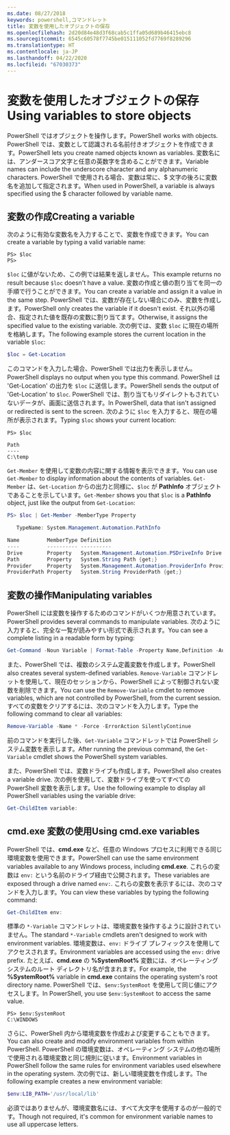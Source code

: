 ```yaml
---
ms.date: 08/27/2018
keywords: powershell,コマンドレット
title: 変数を使用したオブジェクトの保存
ms.openlocfilehash: 2d20d84e48d3f68cab5c1ffa05d689b46415ebc8
ms.sourcegitcommit: 6545c60578f7745be015111052fd7769f8289296
ms.translationtype: HT
ms.contentlocale: ja-JP
ms.lasthandoff: 04/22/2020
ms.locfileid: "67030373"
---
```

# <a name="using-variables-to-store-objects"></a><span data-ttu-id="dae1d-103">変数を使用したオブジェクトの保存</span><span class="sxs-lookup"><span data-stu-id="dae1d-103">Using variables to store objects</span></span>

<span data-ttu-id="dae1d-104">PowerShell ではオブジェクトを操作します。</span><span class="sxs-lookup"><span data-stu-id="dae1d-104">PowerShell works with objects.</span></span> <span data-ttu-id="dae1d-105">PowerShell では、変数として認識される名前付きオブジェクトを作成できます。</span><span class="sxs-lookup"><span data-stu-id="dae1d-105">PowerShell lets you create named objects known as variables.</span></span>
<span data-ttu-id="dae1d-106">変数名には、アンダースコア文字と任意の英数字を含めることができます。</span><span class="sxs-lookup"><span data-stu-id="dae1d-106">Variable names can include the underscore character and any alphanumeric characters.</span></span> <span data-ttu-id="dae1d-107">PowerShell で使用される場合、変数は常に、\$ 文字の後ろに変数名を追加して指定されます。</span><span class="sxs-lookup"><span data-stu-id="dae1d-107">When used in PowerShell, a variable is always specified using the \$ character followed by variable name.</span></span>

## <a name="creating-a-variable"></a><span data-ttu-id="dae1d-108">変数の作成</span><span class="sxs-lookup"><span data-stu-id="dae1d-108">Creating a variable</span></span>

<span data-ttu-id="dae1d-109">次のように有効な変数名を入力することで、変数を作成できます。</span><span class="sxs-lookup"><span data-stu-id="dae1d-109">You can create a variable by typing a valid variable name:</span></span>

```
PS> $loc
PS>
```

<span data-ttu-id="dae1d-110">`$loc` に値がないため、この例では結果を返しません。</span><span class="sxs-lookup"><span data-stu-id="dae1d-110">This example returns no result because `$loc` doesn't have a value.</span></span> <span data-ttu-id="dae1d-111">変数の作成と値の割り当てを同一の手順で行うことができます。</span><span class="sxs-lookup"><span data-stu-id="dae1d-111">You can create a variable and assign it a value in the same step.</span></span> <span data-ttu-id="dae1d-112">PowerShell では、変数が存在しない場合にのみ、変数を作成します。</span><span class="sxs-lookup"><span data-stu-id="dae1d-112">PowerShell only creates the variable if it doesn't exist.</span></span>
<span data-ttu-id="dae1d-113">それ以外の場合、指定された値を既存の変数に割り当てます。</span><span class="sxs-lookup"><span data-stu-id="dae1d-113">Otherwise, it assigns the specified value to the existing variable.</span></span> <span data-ttu-id="dae1d-114">次の例では、変数 `$loc` に現在の場所を格納します。</span><span class="sxs-lookup"><span data-stu-id="dae1d-114">The following example stores the current location in the variable `$loc`:</span></span>

```powershell
$loc = Get-Location
```

<span data-ttu-id="dae1d-115">このコマンドを入力した場合、PowerShell では出力を表示しません。</span><span class="sxs-lookup"><span data-stu-id="dae1d-115">PowerShell displays no output when you type this command.</span></span> <span data-ttu-id="dae1d-116">PowerShell は 'Get-Location' の出力を `$loc` に送信します。</span><span class="sxs-lookup"><span data-stu-id="dae1d-116">PowerShell sends the output of 'Get-Location' to `$loc`.</span></span> <span data-ttu-id="dae1d-117">PowerShell では、割り当てもリダイレクトもされていないデータが、画面に送信されます。</span><span class="sxs-lookup"><span data-stu-id="dae1d-117">In PowerShell, data that isn't assigned or redirected is sent to the screen.</span></span> <span data-ttu-id="dae1d-118">次のように `$loc` を入力すると、現在の場所が表示されます。</span><span class="sxs-lookup"><span data-stu-id="dae1d-118">Typing `$loc` shows your current location:</span></span>

```
PS> $loc

Path
----
C:\temp
```

<span data-ttu-id="dae1d-119">`Get-Member` を使用して変数の内容に関する情報を表示できます。</span><span class="sxs-lookup"><span data-stu-id="dae1d-119">You can use `Get-Member` to display information about the contents of variables.</span></span> <span data-ttu-id="dae1d-120">`Get-Member` は、`Get-Location` からの出力と同様に、`$loc` が **PathInfo** オブジェクトであることを示しています。</span><span class="sxs-lookup"><span data-stu-id="dae1d-120">`Get-Member` shows you that `$loc` is a **PathInfo** object, just like the output from `Get-Location`:</span></span>

```powershell
PS> $loc | Get-Member -MemberType Property

   TypeName: System.Management.Automation.PathInfo

Name         MemberType Definition
----         ---------- ----------
Drive        Property   System.Management.Automation.PSDriveInfo Drive {get;}
Path         Property   System.String Path {get;}
Provider     Property   System.Management.Automation.ProviderInfo Provider {...
ProviderPath Property   System.String ProviderPath {get;}
```

## <a name="manipulating-variables"></a><span data-ttu-id="dae1d-121">変数の操作</span><span class="sxs-lookup"><span data-stu-id="dae1d-121">Manipulating variables</span></span>

<span data-ttu-id="dae1d-122">PowerShell には変数を操作するためのコマンドがいくつか用意されています。</span><span class="sxs-lookup"><span data-stu-id="dae1d-122">PowerShell provides several commands to manipulate variables.</span></span> <span data-ttu-id="dae1d-123">次のように入力すると、完全な一覧が読みやすい形式で表示されます。</span><span class="sxs-lookup"><span data-stu-id="dae1d-123">You can see a complete listing in a readable form by typing:</span></span>

```powershell
Get-Command -Noun Variable | Format-Table -Property Name,Definition -AutoSize -Wrap
```

<span data-ttu-id="dae1d-124">また、PowerShell では、複数のシステム定義変数を作成します。</span><span class="sxs-lookup"><span data-stu-id="dae1d-124">PowerShell also creates several system-defined variables.</span></span> <span data-ttu-id="dae1d-125">`Remove-Variable` コマンドレットを使用して、現在のセッションから、PowerShell によって制御されない変数を削除できます。</span><span class="sxs-lookup"><span data-stu-id="dae1d-125">You can use the `Remove-Variable` cmdlet to remove variables, which are not controlled by PowerShell, from the current session.</span></span> <span data-ttu-id="dae1d-126">すべての変数をクリアするには、次のコマンドを入力します。</span><span class="sxs-lookup"><span data-stu-id="dae1d-126">Type the following command to clear all variables:</span></span>

```powershell
Remove-Variable -Name * -Force -ErrorAction SilentlyContinue
```

<span data-ttu-id="dae1d-127">前のコマンドを実行した後、`Get-Variable` コマンドレットでは PowerShell システム変数を表示します。</span><span class="sxs-lookup"><span data-stu-id="dae1d-127">After running the previous command, the `Get-Variable` cmdlet shows the PowerShell system variables.</span></span>

<span data-ttu-id="dae1d-128">また、PowerShell では、変数ドライブも作成します。</span><span class="sxs-lookup"><span data-stu-id="dae1d-128">PowerShell also creates a variable drive.</span></span> <span data-ttu-id="dae1d-129">次の例を使用して、変数ドライブを使ってすべての PowerShell 変数を表示します。</span><span class="sxs-lookup"><span data-stu-id="dae1d-129">Use the following example to display all PowerShell variables using the variable drive:</span></span>

```powershell
Get-ChildItem variable:
```

## <a name="using-cmdexe-variables"></a><span data-ttu-id="dae1d-130">cmd.exe 変数の使用</span><span class="sxs-lookup"><span data-stu-id="dae1d-130">Using cmd.exe variables</span></span>

<span data-ttu-id="dae1d-131">PowerShell では、**cmd.exe** など、任意の Windows プロセスに利用できる同じ環境変数を使用できます。</span><span class="sxs-lookup"><span data-stu-id="dae1d-131">PowerShell can use the same environment variables available to any Windows process, including **cmd.exe**.</span></span> <span data-ttu-id="dae1d-132">これらの変数は `env:` という名前のドライブ経由で公開されます。</span><span class="sxs-lookup"><span data-stu-id="dae1d-132">These variables are exposed through a drive named `env:`.</span></span> <span data-ttu-id="dae1d-133">これらの変数を表示するには、次のコマンドを入力します。</span><span class="sxs-lookup"><span data-stu-id="dae1d-133">You can view these variables by typing the following command:</span></span>

```powershell
Get-ChildItem env:
```

<span data-ttu-id="dae1d-134">標準の `*-Variable` コマンドレットは、環境変数を操作するように設計されていません。</span><span class="sxs-lookup"><span data-stu-id="dae1d-134">The standard `*-Variable` cmdlets aren't designed to work with environment variables.</span></span> <span data-ttu-id="dae1d-135">環境変数は、`env:` ドライブ プレフィックスを使用してアクセスされます。</span><span class="sxs-lookup"><span data-stu-id="dae1d-135">Environment variables are accessed using the `env:` drive prefix.</span></span> <span data-ttu-id="dae1d-136">たとえば、**cmd.exe** の **%SystemRoot%** 変数には、オペレーティング システムのルート ディレクトリ名が含まれます。</span><span class="sxs-lookup"><span data-stu-id="dae1d-136">For example, the **%SystemRoot%** variable in **cmd.exe** contains the operating system's root directory name.</span></span> <span data-ttu-id="dae1d-137">PowerShell では、`$env:SystemRoot` を使用して同じ値にアクセスします。</span><span class="sxs-lookup"><span data-stu-id="dae1d-137">In PowerShell, you use `$env:SystemRoot` to access the same value.</span></span>

```
PS> $env:SystemRoot
C:\WINDOWS
```

<span data-ttu-id="dae1d-138">さらに、PowerShell 内から環境変数を作成および変更することもできます。</span><span class="sxs-lookup"><span data-stu-id="dae1d-138">You can also create and modify environment variables from within PowerShell.</span></span> <span data-ttu-id="dae1d-139">PowerShell の環境変数は、オペレーティング システムの他の場所で使用される環境変数と同じ規則に従います。</span><span class="sxs-lookup"><span data-stu-id="dae1d-139">Environment variables in PowerShell follow the same rules for environment variables used elsewhere in the operating system.</span></span> <span data-ttu-id="dae1d-140">次の例では、新しい環境変数を作成します。</span><span class="sxs-lookup"><span data-stu-id="dae1d-140">The following example creates a new environment variable:</span></span>

```powershell
$env:LIB_PATH='/usr/local/lib'
```

<span data-ttu-id="dae1d-141">必須ではありませんが、環境変数名には、すべて大文字を使用するのが一般的です。</span><span class="sxs-lookup"><span data-stu-id="dae1d-141">Though not required, it's common for environment variable names to use all uppercase letters.</span></span>
